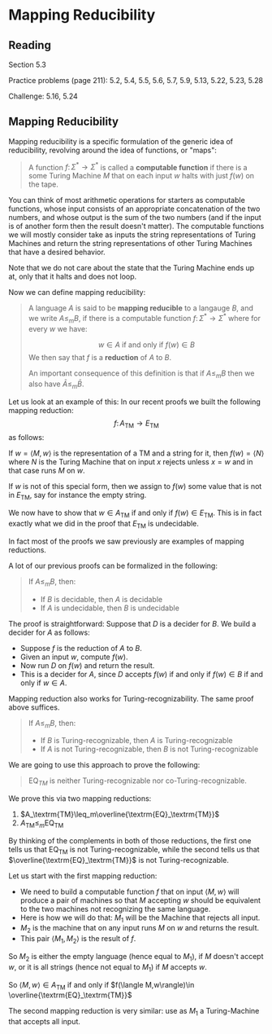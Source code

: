 # Mapping Reducibility

## Reading

Section 5.3

Practice problems (page 211): 5.2, 5.4, 5.5, 5.6, 5.7, 5.9, 5.13, 5.22, 5.23, 5.28

Challenge: 5.16, 5.24

## Mapping Reducibility

Mapping reducibility is a specific formulation of the generic idea of reducibility, revolving around the idea of functions, or "maps":

> A function $f\colon \Sigma^*\to\Sigma^*$ is called a **computable function** if there is a some Turing Machine $M$ that on each input $w$ halts with just $f(w)$ on the tape.

You can think of most arithmetic operations for starters as computable functions, whose input consists of an appropriate concatenation of the two numbers, and whose output is the sum of the two numbers (and if the input is of another form then the result doesn't matter). The computable functions we will mostly consider take as inputs the string representations of Turing Machines and return the string representations of other Turing Machines that have a desired behavior.

Note that we do not care about the state that the Turing Machine ends up at, only that it halts and does not loop.

Now we can define mapping reducibility:

> A language $A$ is said to be **mapping reducible** to a langauge $B$, and we write $A\leq_m B$, if there is a computable function $f\colon \Sigma^*\to \Sigma^*$ where for every $w$ we have:
>
> $$w\in A\textrm{ if and only if }f(w)\in B$$
> We then say that $f$ is a **reduction** of $A$ to $B$.
>
> An important consequence of this definition is that if $A\leq_m B$ then we also have $\bar A\leq_m\bar B$.

Let us look at an example of this: In our recent proofs we built the following mapping reduction:
$$f\colon A_\textrm{TM}\to E_\textrm{TM}$$
as follows:

If $w=\langle M, w\rangle$ is the representation of a TM and a string for it, then $f(w) = \langle N\rangle$ where $N$ is the Turing Machine that on input $x$ rejects unless $x=w$ and in that case runs $M$ on $w$.

If $w$ is not of this special form, then we assign to $f(w)$ some value that is not in $E_\textrm{TM}$, say for instance the empty string.

We now have to show that $w\in A_\textrm{TM}$ if and only if $f(w)\in E_\textrm{TM}$. This is in fact exactly what we did in the proof that $E_\textrm{TM}$ is undecidable.

In fact most of the proofs we saw previously are examples of mapping reductions.

A lot of our previous proofs can be formalized in the following:

> If $A\leq_m B$, then:
>
> - If $B$ is decidable, then $A$ is decidable
> - If $A$ is undecidable, then $B$ is undecidable

The proof is straightforward: Suppose that $D$ is a decider for $B$. We build a decider for $A$ as follows:

- Suppose $f$ is the reduction of $A$ to $B$.
- Given an input $w$, compute $f(w)$.
- Now run $D$ on $f(w)$ and return the result.
- This is a decider for $A$, since $D$ accepts $f(w)$ if and only if $f(w)\in B$ if and only if $w\in A$.

Mapping reduction also works for Turing-recognizability. The same proof above suffices.

> If $A\leq_m B$, then:
>
> - If $B$ is Turing-recognizable, then $A$ is Turing-recognizable
> - If $A$ is not Turing-recognizable, then $B$ is not Turing-recognizable

We are going to use this approach to prove the following:

> $\textrm{EQ}_{TM}$ is neither Turing-recognizable nor co-Turing-recognizable.

We prove this via two mapping reductions:

1. $A_\textrm{TM}\leq_m\overline{\textrm{EQ}_\textrm{TM}}$
2. $A_\textrm{TM}\leq_m\textrm{EQ}_\textrm{TM}$

By thinking of the complements in both of those reductions, the first one tells us that $\textrm{EQ}_\textrm{TM}$ is not Turing-recognizable, while the second tells us that $\overline{\textrm{EQ}_\textrm{TM}}$ is not Turing-recognizable.

Let us start with the first mapping reduction:

- We need to build a computable function $f$ that on input $\langle M, w\rangle$ will produce a pair of machines so that $M$ accepting $w$ should be equivalent to the two machines not recognizing the same language.
- Here is how we will do that: $M_1$ will be the Machine that rejects all input.
- $M_2$ is the machine that on any input runs $M$ on $w$ and returns the result.
- This pair $\langle M_1, M_2\rangle$ is the result of $f$.

So $M_2$ is either the empty language (hence equal to $M_1$), if $M$ doesn't accept $w$, or it is all strings (hence not equal to $M_1$) if $M$ accepts $w$.

So $\langle M,w\rangle\in A_\textrm{TM}$ if and only if $f(\langle M,w\rangle)\in \overline{\textrm{EQ}_\textrm{TM}}$

The second mapping reduction is very similar: use as $M_1$ a Turing-Machine that accepts all input.
